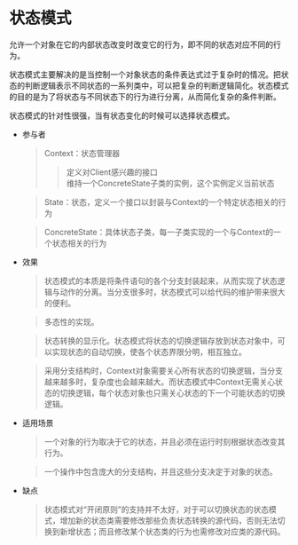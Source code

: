 # 状态模式
允许一个对象在它的内部状态改变时改变它的行为，即不同的状态对应不同的行为。  

状态模式主要解决的是当控制一个对象状态的条件表达式过于复杂时的情况。把状态的判断逻辑表示不同状态的一系列类中，可以把复杂的判断逻辑简化。状态模式的目的是为了将状态与不同状态下的行为进行分离，从而简化复杂的条件判断。  

状态模式的针对性很强，当有状态变化的时候可以选择状态模式。  

* 参与者
  > Context：状态管理器
  >> 定义对Client感兴趣的接口  
  >> 维持一个ConcreteState子类的实例，这个实例定义当前状态  

  > State：状态，定义一个接口以封装与Context的一个特定状态相关的行为  

  > ConcreteState：具体状态子类，每一子类实现的一个与Context的一个状态相关的行为  

* 效果
  > 状态模式的本质是将条件语句的各个分支封装起来，从而实现了状态逻辑与动作的分离。当分支很多时，状态模式可以给代码的维护带来很大的便利。  

  > 多态性的实现。  

  > 状态转换的显示化。状态模式将状态的切换逻辑存放到状态对象中，可以实现状态的自动切换，使各个状态界限分明，相互独立。  

  > 采用分支结构时，Context对象需要关心所有状态的切换逻辑，当分支越来越多时，复杂度也会越来越大。而状态模式中Context无需关心状态的切换逻辑，每个状态对象也只需关心状态的下一个可能状态的切换逻辑。  

* 适用场景
  > 一个对象的行为取决于它的状态，并且必须在运行时刻根据状态改变其行为。  

  > 一个操作中包含庞大的分支结构，并且这些分支决定于对象的状态。

* 缺点
  > 状态模式对“开闭原则”的支持并不太好，对于可以切换状态的状态模式，增加新的状态类需要修改那些负责状态转换的源代码，否则无法切换到新增状态；而且修改某个状态类的行为也需修改对应类的源代码。